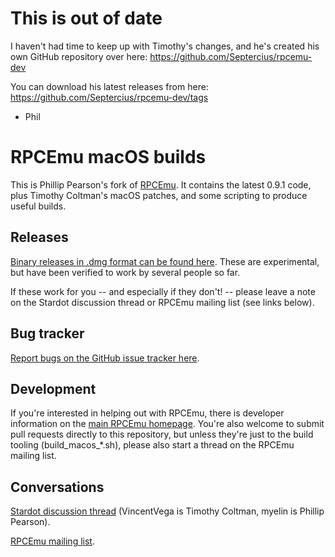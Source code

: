 # This is out of date

I haven't had time to keep up with Timothy's changes, and he's created his own GitHub repository over here: https://github.com/Septercius/rpcemu-dev

You can download his latest releases from here: https://github.com/Septercius/rpcemu-dev/tags

- Phil

# RPCEmu macOS builds

This is Phillip Pearson's fork of [RPCEmu](http://www.marutan.net/rpcemu/).  It contains the latest 0.9.1 code, plus Timothy Coltman's macOS patches, and some scripting to produce useful builds.

## Releases

[Binary releases in .dmg format can be found here](https://github.com/myelin/rpcemu-macos/releases).  These are experimental, but have been verified to work by several people so far.

If these work for you -- and especially if they don't! -- please leave a note on the Stardot discussion thread or RPCEmu mailing list (see links below).

## Bug tracker

[Report bugs on the GitHub issue tracker here](https://github.com/myelin/rpcemu-macos/issues).

## Development

If you're interested in helping out with RPCEmu, there is developer information on the [main RPCEmu homepage](http://www.marutan.net/rpcemu/).  You're also welcome to submit pull requests directly to this repository, but unless they're just to the build tooling (build_macos_*.sh), please also start a thread on the RPCEmu mailing list.

## Conversations

[Stardot discussion thread](https://stardot.org.uk/forums/viewtopic.php?f=30&t=15360) (VincentVega is Timothy Coltman, myelin is Phillip Pearson).

[RPCEmu mailing list](http://www.riscos.info/cgi-bin/mailman/listinfo/rpcemu).
